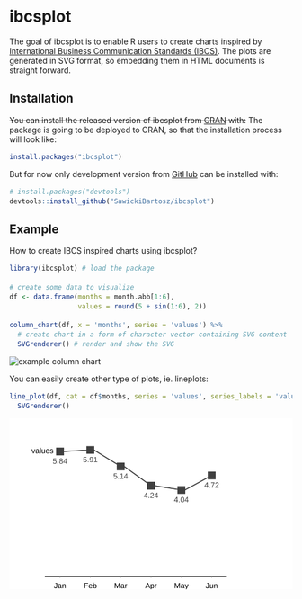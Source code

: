 
<!-- README.md is generated from README.Rmd. Please edit that file -->

# ibcsplot

<!-- badges: start -->

<!-- badges: end -->

The goal of ibcsplot is to enable R users to create charts inspired by
[International Business Communication Standards
(IBCS)](https://www.ibcs.com/). The plots are generated in SVG format,
so embedding them in HTML documents is straight forward.

## Installation

~~You can install the released version of ibcsplot from
[CRAN](https://CRAN.R-project.org) with:~~ The package is going to be
deployed to CRAN, so that the installation process will look like:

``` r
install.packages("ibcsplot")
```

But for now only development version from [GitHub](https://github.com/)
can be installed with:

``` r
# install.packages("devtools")
devtools::install_github("SawickiBartosz/ibcsplot")
```

## Example

How to create IBCS inspired charts using ibcsplot?

``` r
library(ibcsplot) # load the package

# create some data to visualize
df <- data.frame(months = month.abb[1:6],
                 values = round(5 + sin(1:6), 2))

column_chart(df, x = 'months', series = 'values') %>% 
  # create chart in a form of character vector containing SVG content
  SVGrenderer() # render and show the SVG 
```

![example column
chart](https://raw.githubusercontent.com/SawickiBartosz/ibcsplot/main/man/figures/README-example-columns-1.svg)

You can easily create other type of plots, ie. lineplots:

``` r
line_plot(df, cat = df$months, series = 'values', series_labels = 'values') %>% 
  SVGrenderer()
```

![example line chart](man/figures/README-example-lines-1.svg)
